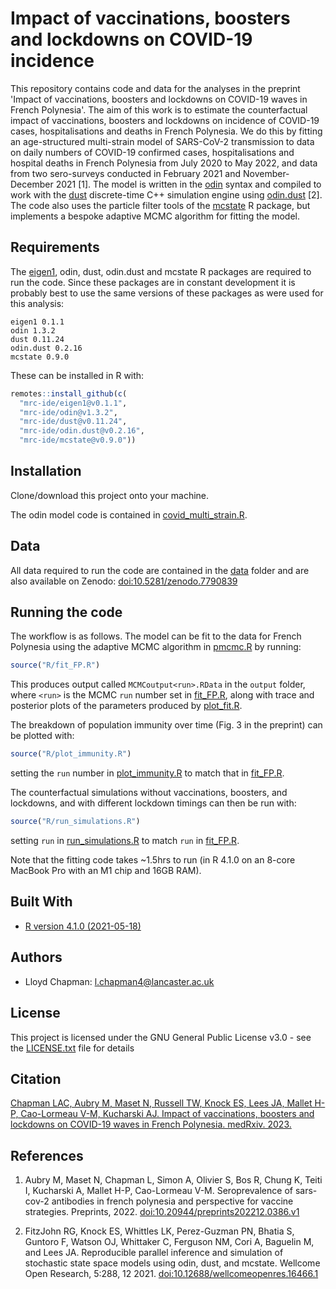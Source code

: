 # Impact of vaccinations, boosters and lockdowns on COVID-19 incidence 

This repository contains code and data for the analyses in the preprint 'Impact of vaccinations, boosters and lockdowns on COVID-19 waves in French Polynesia'. The aim of this work is to estimate the counterfactual impact of vaccinations, boosters and lockdowns on incidence of COVID-19 cases, hospitalisations and deaths in French Polynesia. We do this by fitting an age-structured multi-strain model of SARS-CoV-2 transmission to data on daily numbers of COVID-19 confirmed cases, hospitalisations and hospital deaths in French Polynesia from July 2020 to May 2022, and data from two sero-surveys conducted in February 2021 and November-December 2021 [1]. The model is written in the [odin](https://mrc-ide.github.io/odin/) syntax and compiled to work with the [dust](https://mrc-ide.github.io/dust/) discrete-time C++ simulation engine using [odin.dust](https://mrc-ide.github.io/odin.dust/) [2]. The code also uses the particle filter tools of the [mcstate](https://mrc-ide.github.io/mcstate/) R package, but implements a bespoke adaptive MCMC algorithm for fitting the model.

## Requirements
The [eigen1](https://github.com/mrc-ide/eigen1/), odin, dust, odin.dust and mcstate R packages are required to run the code. Since these packages are in constant development it is probably best to use the same versions of these packages as were used for this analysis:
```
eigen1 0.1.1
odin 1.3.2
dust 0.11.24
odin.dust 0.2.16 
mcstate 0.9.0
```
These can be installed in R with:
```r
remotes::install_github(c(
  "mrc-ide/eigen1@v0.1.1",
  "mrc-ide/odin@v1.3.2",
  "mrc-ide/dust@v0.11.24",
  "mrc-ide/odin.dust@v0.2.16",
  "mrc-ide/mcstate@v0.9.0"))
```

## Installation

Clone/download this project onto your machine.

The odin model code is contained in [covid_multi_strain.R](inst/odin/covid_multi_strain.R).

## Data
All data required to run the code are contained in the [data](data) folder and are also available on Zenodo: [doi:10.5281/zenodo.7790839](https://doi.org/10.5281/zenodo.7790839)

## Running the code

The workflow is as follows. The model can be fit to the data for French Polynesia using the adaptive MCMC algorithm in [pmcmc.R](R/pmcmc.R) by running:
```R
source("R/fit_FP.R")
```
This produces output called `MCMCoutput<run>.RData` in the `output` folder, where `<run>` is the MCMC `run` number set in [fit_FP.R](R/fit_FP.R), along with trace and posterior plots of the parameters produced by [plot_fit.R](R/plot_fit.R).

The breakdown of population immunity over time (Fig. 3 in the preprint) can be plotted with:
```R
source("R/plot_immunity.R")
```
setting the `run` number in [plot_immunity.R](R/plot_immunity.R) to match that in [fit_FP.R](R/fit_FP.R).

The counterfactual simulations without vaccinations, boosters, and lockdowns, and with different lockdown timings can then be run with:
```R
source("R/run_simulations.R")
```
setting `run` in [run_simulations.R](R/run_simulations.R) to match `run` in [fit_FP.R](R/fit_FP.R).

Note that the fitting code takes ~1.5hrs to run (in R 4.1.0 on an 8-core MacBook Pro with an M1 chip and 16GB RAM).

## Built With

* [R version 4.1.0 (2021-05-18)](https://www.r-project.org/)

## Authors

* Lloyd Chapman: <l.chapman4@lancaster.ac.uk> 

## License

This project is licensed under the GNU General Public License v3.0 - see the [LICENSE.txt](LICENSE.txt) file for details

## Citation
[Chapman LAC, Aubry M, Maset N, Russell TW, Knock ES, Lees JA, Mallet H-P, Cao-Lormeau V-M, Kucharski AJ. Impact of vaccinations, boosters and lockdowns on COVID-19 waves in French Polynesia. medRxiv. 2023.](https://doi.org/10.1101/2023.03.29.23287906)

## References
1. Aubry M, Maset N, Chapman L, Simon A, Olivier S, Bos R, Chung K, Teiti I, Kucharski A, Mallet H-P, Cao-Lormeau V-M. Seroprevalence of sars-cov-2 antibodies in french polynesia and perspective for vaccine strategies. Preprints, 2022. [doi:10.20944/preprints202212.0386.v1](https://doi.org/10.20944/preprints202212.0386.v1)

2. FitzJohn RG, Knock ES, Whittles LK, Perez-Guzman PN, Bhatia S, Guntoro F, Watson OJ, Whittaker C, Ferguson NM, Cori A, Baguelin M, and Lees JA. Reproducible parallel inference and simulation of stochastic state space models using odin, dust, and mcstate. Wellcome Open Research, 5:288, 12 2021. [doi:10.12688/wellcomeopenres.16466.1](https://doi.org/10.12688/wellcomeopenres.16466.1)

